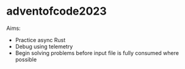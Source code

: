 # adventofcode2023

Aims:
- Practice async Rust
- Debug using telemetry
- Begin solving problems before input file is fully consumed where possible
